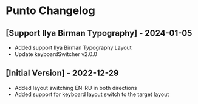 # Punto Changelog

## [Support Ilya Birman Typography] - 2024-01-05

- Added support Ilya Birman Typography Layout
- Update keyboardSwitcher v2.0.0

## [Initial Version] - 2022-12-29

- Added layout switching EN-RU in both directions
- Added support for keyboard layout switch to the target layout
